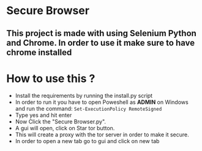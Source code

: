 # Secure Browser

## This project is made with using Selenium Python and Chrome. In order to use it make sure to have chrome installed

# How to use this ?
- Install the requirements by running the install.py script 
- In order to run it you have to open Poweshell as <b>ADMIN</b> on Windows and run the command: `Set-ExecutionPolicy RemoteSigned`
- Type yes and hit enter
- Now Click the "Secure Browser.py".
- A gui will open, click on Star tor button.
- This will create a proxy with the tor server in order to make it secure.
- In order to open a new tab go to gui and click on new tab

